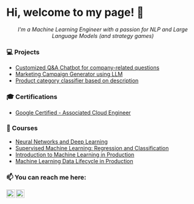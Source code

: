 # Hi, welcome to my page! 👋

<p align="center">
  <i>I'm a Machine Learning Engineer with a passion for NLP and Large Language Models (and strategy games)</i>
</p>

### 💻 Projects
- [Customized Q&A Chatbot for company-related questions](https://github.com/victorvsanchez/hvar-streamlit-chatbot)
- [Marketing Campaign Generator using LLM](https://github.com/victorvsanchez/vibra-mkt-generator-beta)
- [Product category classifier based on description](https://github.com/victorvsanchez/ncm-product-type-classifier)

### 🎓 Certifications
- [Google Certified - Associated Cloud Engineer](https://google.accredible.com/ebf9aa1e-55b1-4467-9696-b0e703338905)

### 🧠 Courses
- [Neural Networks and Deep Learning](https://coursera.org/share/db57bd88679a1176816c48b24756a4a6)
- [Supervised Machine Learning: Regression and Classification](https://coursera.org/share/ed3a7c2a692e1625ee1f585f85d5b50a)
- [Introduction to Machine Learning in Production](https://coursera.org/share/8aab31f9b35c057acc28ea9eba39bfb5)
- [Machine Learning Data Lifecycle in Production](https://coursera.org/share/1aa87a842eb394edc5b23c03d6bc7305)

### 📫 You can reach me here:

[<img align="left" alt="victorvsanchez | LinkedIn" width="22px" src="https://pngimg.com/uploads/linkedIn/linkedIn_PNG16.png" />][linkedin]
[<img align="left" alt="victorwsanchez | Instagram" width="22px" src="https://upload.wikimedia.org/wikipedia/commons/a/a5/Instagram_icon.png" />][instagram]

[instagram]: https://www.instagram.com/victorwsanchez/
[linkedin]: https://linkedin.com/in/victorvsanchez

<!--
**victorvsanchez/victorvsanchez** is a ✨ _special_ ✨ repository because its `README.md` (this file) appears on your GitHub profile.

Here are some ideas to get you started:

- 🔭 I’m currently working on ...
- 🌱 I’m currently learning ...
- 👯 I’m looking to collaborate on ...
- 🤔 I’m looking for help with ...
- 💬 Ask me about ...
- 📫 How to reach me: ...
- 😄 Pronouns: ...
- ⚡ Fun fact: ...
-->

